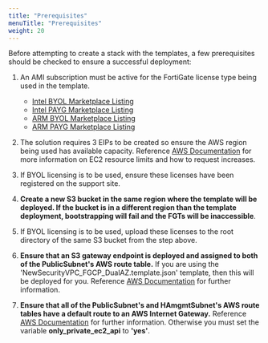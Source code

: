 ```yaml
---
title: "Prerequisites"
menuTitle: "Prerequisites"
weight: 20
---
```


Before attempting to create a stack with the templates, a few prerequisites should be checked to ensure a successful deployment:
1.	An AMI subscription must be active for the FortiGate license type being used in the template.
    * [Intel BYOL Marketplace Listing](https://aws.amazon.com/marketplace/pp/prodview-lvfwuztjwe5b2)
    * [Intel PAYG Marketplace Listing](https://aws.amazon.com/marketplace/pp/prodview-wory773oau6wq)
    * [ARM BYOL Marketplace Listing](https://aws.amazon.com/marketplace/pp/prodview-ccnrlwz74uwgk)
    * [ARM PAYG Marketplace Listing](https://aws.amazon.com/marketplace/pp/prodview-ohcnwr7nr2icy)

2.	The solution requires 3 EIPs to be created so ensure the AWS region being used has available capacity.  Reference [AWS Documentation](https://docs.aws.amazon.com/AWSEC2/latest/UserGuide/ec2-resource-limits.html) for more information on EC2 resource limits and how to request increases.

3.	If BYOL licensing is to be used, ensure these licenses have been registered on the support site.

4.   **Create a new S3 bucket in the same region where the template will be deployed.  If the bucket is in a different region than the template deployment, bootstrapping will fail and the FGTs will be inaccessible**.

5.  If BYOL licensing is to be used, upload these licenses to the root directory of the same S3 bucket from the step above.

6.  **Ensure that an S3 gateway endpoint is deployed and assigned to both of the PublicSubnet's AWS route table.**  If you are using the 'NewSecurityVPC_FGCP_DualAZ.template.json' template, then this will be deployed for you.  Reference [AWS Documentation](https://docs.aws.amazon.com/vpc/latest/userguide/vpce-gateway.html#create-gateway-endpoint) for further information.

7.  **Ensure that all of the PublicSubnet's and HAmgmtSubnet's AWS route tables have a default route to an AWS Internet Gateway.**  Reference [AWS Documentation](https://docs.aws.amazon.com/vpc/latest/userguide/VPC_Route_Tables.html#route-tables-internet-gateway) for further information.  Otherwise you must set the variable **only_private_ec2_api** to **'yes'**.
